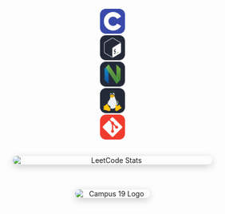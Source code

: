 <p align="center">
  <!-- Compétences -->
  <a href="https://en.wikipedia.org/wiki/C_(programming_language)" target="_blank">
    <img src="https://github.com/tandpfun/skill-icons/blob/main/icons/C.svg" width="50" alt="C" />
  </a>
  <br>
  <a href="https://en.wikipedia.org/wiki/Bash_(Unix_shell)" target="_blank">
    <img src="https://raw.githubusercontent.com/tandpfun/skill-icons/65dea6c4eaca7da319e552c09f4cf5a9a8dab2c8/icons/Bash-Dark.svg" width="50" alt="Bash" />
  </a>
  <br>
  <a href="https://en.wikipedia.org/wiki/Vim_(text_editor)" target="_blank">
    <img src="https://github.com/tandpfun/skill-icons/blob/main/icons/NeoVim-Dark.svg" width="50" alt="NeoVim" />
  </a>
  <br>
  <a href="https://en.wikipedia.org/wiki/List_of_Linux_distributions" target="_blank">
    <img src="https://github.com/tandpfun/skill-icons/blob/main/icons/Linux-Dark.svg" width="50" alt="Linux" />
  </a>
  <br>
  <a href="https://en.wikipedia.org/wiki/Git" target="_blank">
    <img src="https://github.com/tandpfun/skill-icons/blob/main/icons/Git.svg" width="50" alt="Git" />
  </a>
</p>

<p align="center" style="display:flex; justify-content:center; align-items:center; gap:50px; margin-top:30px; flex-wrap:wrap;">
  <!-- Stats LeetCode -->
  <img src="https://leetcard.jacoblin.cool/sdemey00?theme=wtf" width="400" alt="LeetCode Stats" style="border-radius: 12px; box-shadow: 0px 4px 15px rgba(0,0,0,0.2);" />
  
  <!-- Logo école -->
  <img src="https://land.campus19.be/wp-content/uploads/2024/08/cropped-Design-sans-titre-26.png" alt="Campus 19 Logo" width="150" style="border-radius: 12px; box-shadow: 0px 4px 15px rgba(0,0,0,0.2);" />
</p>
